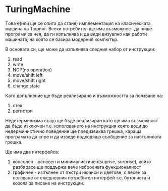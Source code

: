 TuringMachine
=============

Tова е(или ще се опита да стане) имплементация на класическата машина на Тюринг. Всеки потребител ще има възможност да пише програми за нея, да ги изпълнява и да види визуално как работи машината, на която се базира модерния компютър.


В основата си, ще може да изпълнява следния набор от инструкции:
1) read
2) write
3) NOP(no operation)
4) move/shift left
5) move/shift right
6) change state


Като допълнение ще бъде реализирано и възможността за ползване на:
1) стек
2) регистри


Недетерминизма също ще бъде реализиран като ще има възможност да бъде изключен т.е. използването на инструкция която води до недерминистично поведение ще предизвиква грешка, караща програмата да спре и да изведе подходящо съобщение за настъпилата грешка.


Ще има два интерфейса:
1) консолен - основен и минималистичен(suprise, surprise), който разбирасе ще поддържа вече изброената функционалност
2) графичен - изпълнен от пъстри нюанси и цветове, с лесен за ползване от ежедневния потребител интерфей т.е. бутончета и козола за писане на инструкции.